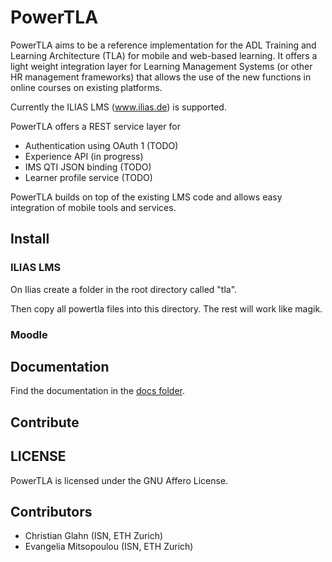 # PowerTLA


PowerTLA aims to be a reference implementation for the ADL Training and Learning Architecture (TLA) for mobile and web-based
learning. It offers a light weight integration layer for Learning Management Systems (or other HR management frameworks)
that allows the use of the new functions in online courses on existing platforms.

Currently the ILIAS LMS (www.ilias.de) is supported.

PowerTLA offers a REST service layer for

* Authentication using OAuth 1 (TODO)
* Experience API (in progress)
* IMS QTI JSON binding (TODO)
* Learner profile service (TODO)

PowerTLA builds on top of the existing LMS code and allows easy integration of mobile tools and services.

## Install

### ILIAS LMS

On Ilias create a folder in the root directory called "tla".

Then copy all powertla files into this directory. The rest will work like magik.

### Moodle


## Documentation

Find the documentation in the [docs folder](docs/).

## Contribute



## LICENSE

PowerTLA is licensed under the GNU Affero License.

## Contributors

* Christian Glahn (ISN, ETH Zurich)
* Evangelia Mitsopoulou (ISN, ETH Zurich)

